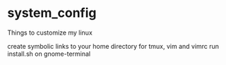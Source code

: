 # system_config
Things to customize my linux

create symbolic links to your home directory for tmux, vim and vimrc
run install.sh on gnome-terminal
